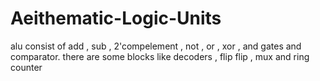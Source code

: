 # Aeithematic-Logic-Units
alu consist of add , sub , 2'compelement , not , or , xor ,  and gates and  comparator. there are some blocks like decoders , flip flip , mux and ring counter 
